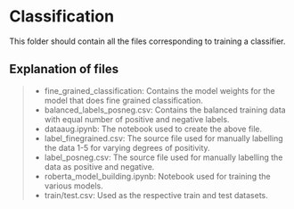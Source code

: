 # Classification

This folder should contain all the files corresponding to training a classifier.

## Explanation of files

> - fine_grained_classification: Contains the model weights for the model that does fine grained classification.
> - balanced_labels_posneg.csv: Contains the balanced training data with equal number of positive and negative labels.
> - dataaug.ipynb: The notebook used to create the above file.
> - label_finegrained.csv: The source file used for manually labelling the data 1-5 for varying degrees of positivity.
> - label_posneg.csv: The source file used for manually labelling the data as positive and negative.
> - roberta_model_building.ipynb: Notebook used for training the various models.
> - train/test.csv: Used as the respective train and test datasets.
